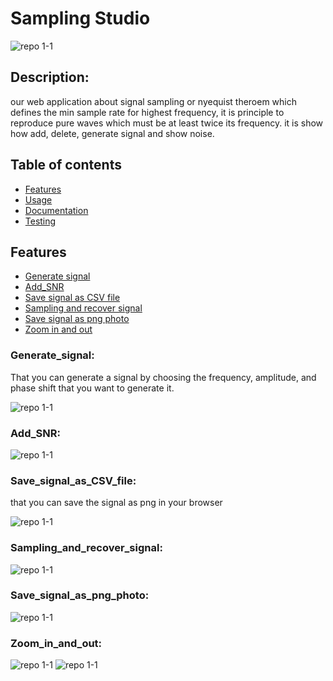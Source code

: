 # Sampling Studio 
![repo 1-1](https://github.com/alaayasser01/first-dsp-task/blob/main/photos/Sampling%20studio.png)
## Description:
our web application about signal sampling or nyequist theroem which defines the min sample rate for highest frequency, it is principle to reproduce pure waves which must be at least twice its frequency. it is show how add, delete, generate signal and show noise.

## Table of contents

* [Features](#features)
* [Usage](#usage)
* [Documentation](#documentation)
* [Testing](#testing)

## Features
* [Generate signal](#generate_signal)
* [Add_SNR](#add_snr)
* [Save signal as CSV file](#save_signal_as_CSV_file)
* [Sampling and recover signal](#sampling_and_recover_signal)
* [Save signal as png photo](#save_signal_as_png_photo)
* [Zoom in and out](#zoom_in_and_out)

### Generate_signal:
That you can generate a signal by choosing the frequency, amplitude, and phase shift that you want to generate it.

![repo 1-1](https://github.com/alaayasser01/first-dsp-task/blob/main/photos/side%20bar_Generation.png)


### Add_SNR:
![repo 1-1](https://github.com/alaayasser01/first-dsp-task/blob/main/photos/side%20bar_SNR.png)


### Save_signal_as_CSV_file:
that you can save the signal as png in your browser

![repo 1-1](https://github.com/alaayasser01/first-dsp-task/blob/main/photos/side%20bar_save.png)


### Sampling_and_recover_signal:
![repo 1-1](https://github.com/alaayasser01/first-dsp-task/blob/main/photos/sampling.png)


### Save_signal_as_png_photo:
![repo 1-1](https://github.com/alaayasser01/first-dsp-task/blob/main/photos/download%20as%20png.png)


### Zoom_in_and_out:
![repo 1-1](https://github.com/alaayasser01/first-dsp-task/blob/main/photos/zoom%20in.png)
![repo 1-1](https://github.com/alaayasser01/first-dsp-task/blob/main/photos/after%20zoom%20in.png)

